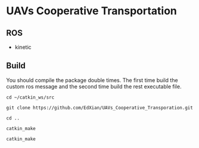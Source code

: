 # UAVs Cooperative Transportation


## ROS

 * kinetic 

## Build 
You should compile the package double times. The first time build the custom ros message and the second time build the rest executable file.
```
cd ~/catkin_ws/src

git clone https://github.com/EdXian/UAVs_Cooperative_Transporation.git

cd .. 

catkin_make

catkin_make

```
